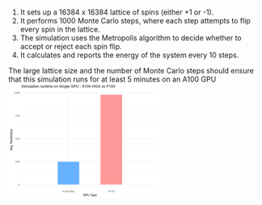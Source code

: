 # 
1. It sets up a 16384 x 16384 lattice of spins (either +1 or -1).
2. It performs 1000 Monte Carlo steps, where each step attempts to flip every spin in the lattice.
3. The simulation uses the Metropolis algorithm to decide whether to accept or reject each spin flip.
4. It calculates and reports the energy of the system every 10 steps.


The large lattice size and the number of Monte Carlo steps should ensure that this simulation runs for at least 5 minutes on an A100 GPU
<img src="single-gpu-a100-vs-p100.png" width="300" alt="Description of the image">
